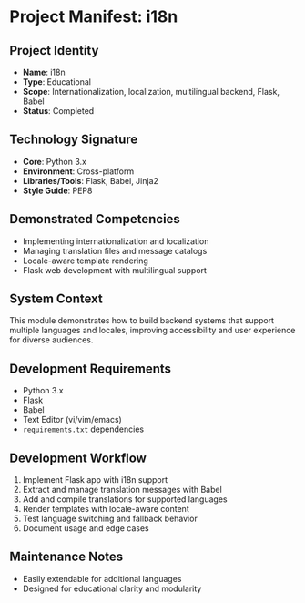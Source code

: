# Project Manifest: i18n

## Project Identity
- **Name**: i18n
- **Type**: Educational
- **Scope**: Internationalization, localization, multilingual backend, Flask, Babel
- **Status**: Completed

## Technology Signature
- **Core**: Python 3.x
- **Environment**: Cross-platform
- **Libraries/Tools**: Flask, Babel, Jinja2
- **Style Guide**: PEP8

## Demonstrated Competencies
- Implementing internationalization and localization
- Managing translation files and message catalogs
- Locale-aware template rendering
- Flask web development with multilingual support

## System Context
This module demonstrates how to build backend systems that support multiple languages and locales, improving accessibility and user experience for diverse audiences.

## Development Requirements
- Python 3.x
- Flask
- Babel
- Text Editor (vi/vim/emacs)
- `requirements.txt` dependencies

## Development Workflow
1. Implement Flask app with i18n support
2. Extract and manage translation messages with Babel
3. Add and compile translations for supported languages
4. Render templates with locale-aware content
5. Test language switching and fallback behavior
6. Document usage and edge cases

## Maintenance Notes
- Easily extendable for additional languages
- Designed for educational clarity and modularity
